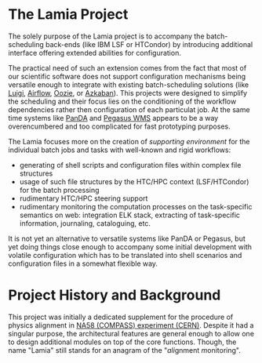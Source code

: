 # The Lamia Project

The solely purpose of the Lamia project is to accompany the batch-scheduling
back-ends (like IBM LSF or HTCondor) by introducing additional interface
offering extended abilities for configuration.

The practical need of such an extension comes from the fact that most of our
scientific software does not support configuration mechanisms being versatile
enough to integrate with existing batch-scheduling solutions (like
[Luigi](https://luigi.readthedocs.io/en/stable/index.html),
[Airflow](https://airflow.apache.org/), [Oozie](http://oozie.apache.org/), or
[Azkaban](http://data.linkedin.com/opensource/azkaban)). This projects
were designed to simplify the scheduling and their focus lies on the
conditioning of the workflow dependencies rather then configuration of each
particulat job. At the same time systems like [PanDA](pandawms.org) and
[Pegasus WMS](https://pegasus.isi.edu/) appears to be a way overencumbered and
too complicated for fast prototyping purposes.

The Lamia focuses more on the creation of _supporting environment_ for
the individual batch jobs and tasks with well-known and rigid workflows:

   * generating of shell scripts and configuration files within
   complex file structures
   * usage of such file structures by the HTC/HPC context (LSF/HTCondor) for
   the batch processing
   * rudimentary HTC/HPC steering support
   * rudimentary monitoring the computation processes on the task-specific
   semantics on web: integration ELK stack, extracting of task-specific
   information, journaling, cataloguing, etc.

It is not yet an alternative to versatile systems like PanDA or Pegasus, but
yet doing things close enough to accompany some initial development with
volatile configuration which has to be translated into shell scenarios and
configuration files in a somewhat flexible way.

# Project History and Background

This project was initially a dedicated supplement for the procedure of physics
alignment in [NA58 (COMPASS) experiment (CERN)](http://compas.web.cern.ch/).
Despite it had a singular purpose, the architectural features are general
enough to allow one to design additional modules on top of the core functions.
Though, the name "Lamia" still stands for an anagram of the "*ali*gnment
*m*onitoring".

